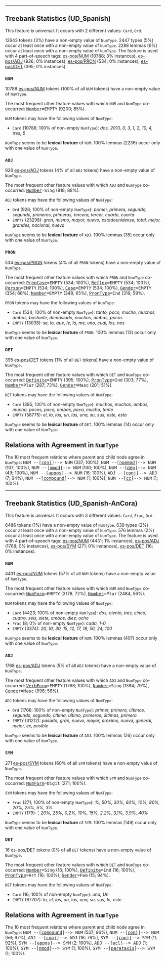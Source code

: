 

--------------------------------------------------------------------------------

## Treebank Statistics (UD_Spanish)

This feature is universal.
It occurs with 2 different values: `Card`, `Ord`.

12643 tokens (3%) have a non-empty value of `NumType`.
2447 types (5%) occur at least once with a non-empty value of `NumType`.
2288 lemmas (6%) occur at least once with a non-empty value of `NumType`.
The feature is used with 4 part-of-speech tags: [es-pos/NUM]() (10788; 3% instances), [es-pos/ADJ]() (926; 0% instances), [es-pos/PRON]() (534; 0% instances), [es-pos/DET]() (395; 0% instances).

### `NUM`

10788 [es-pos/NUM]() tokens (100% of all `NUM` tokens) have a non-empty value of `NumType`.

The most frequent other feature values with which `NUM` and `NumType` co-occurred: <tt><a href="Number.html">Number</a>=EMPTY</tt> (9200; 85%).

`NUM` tokens may have the following values of `NumType`:

* `Card` (10788; 100% of non-empty `NumType`): <em>dos, 2010, 0, 3, 1, 2, 10, 4, tres, 5</em>

`NumType` seems to be **lexical feature** of `NUM`. 100% lemmas (2236) occur only with one value of `NumType`.

### `ADJ`

926 [es-pos/ADJ]() tokens (4% of all `ADJ` tokens) have a non-empty value of `NumType`.

The most frequent other feature values with which `ADJ` and `NumType` co-occurred: <tt><a href="Number.html">Number</a>=Sing</tt> (818; 88%).

`ADJ` tokens may have the following values of `NumType`:

* `Ord` (926; 100% of non-empty `NumType`): <em>primer, primera, segunda, segundo, primeros, primeras, tercera, tercer, cuarto, cuarta</em>
* `EMPTY` (23298): <em>gran, mismo, mayor, nuevo, estadounidense, total, mejor, grandes, nacional, nueva</em>

`NumType` seems to be **lexical feature** of `ADJ`. 100% lemmas (35) occur only with one value of `NumType`.

### `PRON`

534 [es-pos/PRON]() tokens (4% of all `PRON` tokens) have a non-empty value of `NumType`.

The most frequent other feature values with which `PRON` and `NumType` co-occurred: <tt><a href="PrepCase.html">PrepCase</a>=EMPTY</tt> (534; 100%), <tt><a href="Reflex.html">Reflex</a>=EMPTY</tt> (534; 100%), <tt><a href="Person.html">Person</a>=EMPTY</tt> (534; 100%), <tt><a href="Case.html">Case</a>=EMPTY</tt> (534; 100%), <tt><a href="Gender.html">Gender</a>=EMPTY</tt> (354; 66%), <tt><a href="Number.html">Number</a>=EMPTY</tt> (348; 65%), <tt><a href="PronType.html">PronType</a>=Ind</tt> (316; 59%).

`PRON` tokens may have the following values of `NumType`:

* `Card` (534; 100% of non-empty `NumType`): <em>tanto, poco, mucho, muchos, ambos, bastante, demasiado, muchas, ambas, pocos</em>
* `EMPTY` (13038): <em>se, lo, que, le, la, me, uno, cual, los, nos</em>

`NumType` seems to be **lexical feature** of `PRON`. 100% lemmas (13) occur only with one value of `NumType`.

### `DET`

395 [es-pos/DET]() tokens (1% of all `DET` tokens) have a non-empty value of `NumType`.

The most frequent other feature values with which `DET` and `NumType` co-occurred: <tt><a href="Definite.html">Definite</a>=EMPTY</tt> (395; 100%), <tt><a href="PronType.html">PronType</a>=Ind</tt> (303; 77%), <tt><a href="Number.html">Number</a>=Plur</tt> (287; 73%), <tt><a href="Gender.html">Gender</a>=Masc</tt> (201; 51%).

`DET` tokens may have the following values of `NumType`:

* `Card` (395; 100% of non-empty `NumType`): <em>muchos, muchas, ambos, mucha, pocos, poco, ambas, poca, mucho, tanto</em>
* `EMPTY` (58775): <em>el, la, los, un, las, una, su, sus, este, esta</em>

`NumType` seems to be **lexical feature** of `DET`. 100% lemmas (14) occur only with one value of `NumType`.

## Relations with Agreement in `NumType`

The 10 most frequent relations where parent and child node agree in `NumType`:
<tt>NUM --[<a href="../dep/conj.html">conj</a>]--> NUM</tt> (337; 100%),
<tt>NUM --[<a href="../dep/nummod.html">nummod</a>]--> NUM</tt> (107; 100%),
<tt>NUM --[<a href="../dep/nmod.html">nmod</a>]--> NUM</tt> (100; 100%),
<tt>NUM --[<a href="../dep/dep.html">dep</a>]--> NUM</tt> (49; 100%),
<tt>NUM --[<a href="../dep/appos.html">appos</a>]--> NUM</tt> (16; 100%),
<tt>ADJ --[<a href="../dep/conj.html">conj</a>]--> ADJ</tt> (7; 64%),
<tt>NUM --[<a href="../dep/compound.html">compound</a>]--> NUM</tt> (1; 100%),
<tt>NUM --[<a href="../dep/cc.html">cc</a>]--> NUM</tt> (1; 100%).



--------------------------------------------------------------------------------

## Treebank Statistics (UD_Spanish-AnCora)

This feature is universal.
It occurs with 3 different values: `Card`, `Frac`, `Ord`.

6486 tokens (1%) have a non-empty value of `NumType`.
639 types (2%) occur at least once with a non-empty value of `NumType`.
576 lemmas (2%) occur at least once with a non-empty value of `NumType`.
The feature is used with 4 part-of-speech tags: [es-pos/NUM]() (4431; 1% instances), [es-pos/ADJ]() (1768; 0% instances), [es-pos/SYM]() (271; 0% instances), [es-pos/DET]() (16; 0% instances).

### `NUM`

4431 [es-pos/NUM]() tokens (57% of all `NUM` tokens) have a non-empty value of `NumType`.

The most frequent other feature values with which `NUM` and `NumType` co-occurred: <tt><a href="NumForm.html">NumForm</a>=EMPTY</tt> (3178; 72%), <tt><a href="Number.html">Number</a>=Plur</tt> (2484; 56%).

`NUM` tokens may have the following values of `NumType`:

* `Card` (4423; 100% of non-empty `NumType`): <em>dos, ciento, tres, cinco, cuatro, seis, siete, ambos, diez, ocho</em>
* `Frac` (8; 0% of non-empty `NumType`): <em>cada, 1-0</em>
* `EMPTY` (3374): <em>20, 10, 30, 15, 12, 17, 18, 50, 24, 100</em>

`NumType` seems to be **lexical feature** of `NUM`. 100% lemmas (407) occur only with one value of `NumType`.

### `ADJ`

1768 [es-pos/ADJ]() tokens (5% of all `ADJ` tokens) have a non-empty value of `NumType`.

The most frequent other feature values with which `ADJ` and `NumType` co-occurred: <tt><a href="VerbForm.html">VerbForm</a>=EMPTY</tt> (1768; 100%), <tt><a href="Number.html">Number</a>=Sing</tt> (1394; 79%), <tt><a href="Gender.html">Gender</a>=Masc</tt> (996; 56%).

`ADJ` tokens may have the following values of `NumType`:

* `Ord` (1768; 100% of non-empty `NumType`): <em>primer, primera, últimos, segunda, segundo, última, último, primeros, últimas, primero</em>
* `EMPTY` (31212): <em>pasado, gran, nuevo, mayor, próximo, nueva, general, mejor, ex, posible</em>

`NumType` seems to be **lexical feature** of `ADJ`. 100% lemmas (26) occur only with one value of `NumType`.

### `SYM`

271 [es-pos/SYM]() tokens (60% of all `SYM` tokens) have a non-empty value of `NumType`.

The most frequent other feature values with which `SYM` and `NumType` co-occurred: <tt><a href="NumForm.html">NumForm</a>=Digit</tt> (271; 100%).

`SYM` tokens may have the following values of `NumType`:

* `Frac` (271; 100% of non-empty `NumType`): <em>%, 50%, 30%, 60%, 10%, 80%, 20%, 25%, 5%, 3%</em>
* `EMPTY` (179): <em>', 20%, 25%, 0,2%, 10%, 15%, 2,2%, 3,1%, 3,9%, 40%</em>

`NumType` seems to be **lexical feature** of `SYM`. 100% lemmas (149) occur only with one value of `NumType`.

### `DET`

16 [es-pos/DET]() tokens (0% of all `DET` tokens) have a non-empty value of `NumType`.

The most frequent other feature values with which `DET` and `NumType` co-occurred: <tt><a href="Number.html">Number</a>=Sing</tt> (16; 100%), <tt><a href="Definite.html">Definite</a>=Ind</tt> (16; 100%), <tt><a href="PronType.html">PronType</a>=Art</tt> (16; 100%), <tt><a href="Gender.html">Gender</a>=Fem</tt> (15; 94%).

`DET` tokens may have the following values of `NumType`:

* `Card` (16; 100% of non-empty `NumType`): <em>una, Un</em>
* `EMPTY` (67707): <em>la, el, los, un, las, una, su, sus, lo, este</em>

## Relations with Agreement in `NumType`

The 10 most frequent relations where parent and child node agree in `NumType`:
<tt>NUM --[<a href="../dep/compound.html">compound</a>]--> NUM</tt> (537; 96%),
<tt>NUM --[<a href="../dep/conj.html">conj</a>]--> NUM</tt> (56; 67%),
<tt>ADJ --[<a href="../dep/conj.html">conj</a>]--> ADJ</tt> (16; 76%),
<tt>SYM --[<a href="../dep/conj.html">conj</a>]--> SYM</tt> (11; 92%),
<tt>SYM --[<a href="../dep/appos.html">appos</a>]--> SYM</tt> (2; 100%),
<tt>ADJ --[<a href="../dep/acl.html">acl</a>]--> ADJ</tt> (1; 100%),
<tt>SYM --[<a href="../dep/nmod.html">nmod</a>]--> SYM</tt> (1; 100%),
<tt>SYM --[<a href="../dep/parataxis.html">parataxis</a>]--> SYM</tt> (1; 100%).

